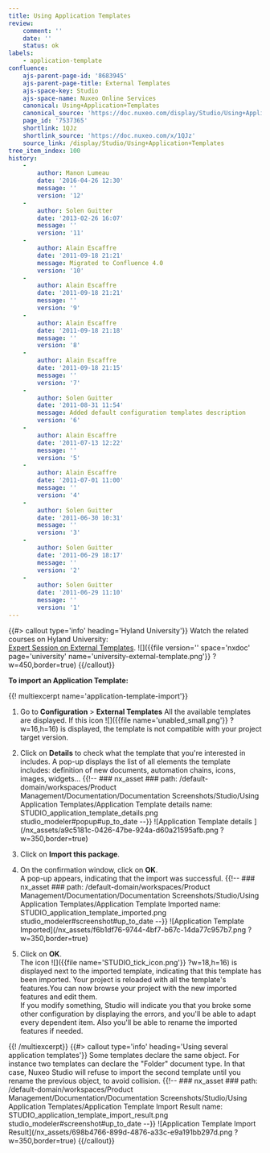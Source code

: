 ```yaml
---
title: Using Application Templates
review:
    comment: ''
    date: ''
    status: ok
labels:
    - application-template
confluence:
    ajs-parent-page-id: '8683945'
    ajs-parent-page-title: External Templates
    ajs-space-key: Studio
    ajs-space-name: Nuxeo Online Services
    canonical: Using+Application+Templates
    canonical_source: 'https://doc.nuxeo.com/display/Studio/Using+Application+Templates'
    page_id: '7537365'
    shortlink: 1QJz
    shortlink_source: 'https://doc.nuxeo.com/x/1QJz'
    source_link: /display/Studio/Using+Application+Templates
tree_item_index: 100
history:
    -
        author: Manon Lumeau
        date: '2016-04-26 12:30'
        message: ''
        version: '12'
    -
        author: Solen Guitter
        date: '2013-02-26 16:07'
        message: ''
        version: '11'
    -
        author: Alain Escaffre
        date: '2011-09-18 21:21'
        message: Migrated to Confluence 4.0
        version: '10'
    -
        author: Alain Escaffre
        date: '2011-09-18 21:21'
        message: ''
        version: '9'
    -
        author: Alain Escaffre
        date: '2011-09-18 21:18'
        message: ''
        version: '8'
    -
        author: Alain Escaffre
        date: '2011-09-18 21:15'
        message: ''
        version: '7'
    -
        author: Solen Guitter
        date: '2011-08-31 11:54'
        message: Added default configuration templates description
        version: '6'
    -
        author: Alain Escaffre
        date: '2011-07-13 12:22'
        message: ''
        version: '5'
    -
        author: Alain Escaffre
        date: '2011-07-01 11:00'
        message: ''
        version: '4'
    -
        author: Solen Guitter
        date: '2011-06-30 10:31'
        message: ''
        version: '3'
    -
        author: Solen Guitter
        date: '2011-06-29 18:17'
        message: ''
        version: '2'
    -
        author: Solen Guitter
        date: '2011-06-29 11:10'
        message: ''
        version: '1'
---
```

{{#> callout type='info' heading='Hyland University'}}
Watch the related courses on Hyland University:<br>
[Expert Session on External Templates](https://university.hyland.com/courses/e4159).
![]({{file version='' space='nxdoc' page='university' name='university-external-template.png'}} ?w=450,border=true)
{{/callout}}

**To import an Application Template:**

{{! multiexcerpt name='application-template-import'}}

1.  Go to **Configuration** > **External Templates**
    All the available templates are displayed. If this icon ![]({{file name='unabled_small.png'}} ?w=16,h=16) is displayed, the template is not compatible with your project target version.

2.  Click on **Details** to check what the template that you're interested in includes.
    A pop-up displays the list of all elements the template includes: definition of new documents, automation chains, icons, images, widgets...
    {{!--     ### nx_asset ###
    path: /default-domain/workspaces/Product Management/Documentation/Documentation Screenshots/Studio/Using Application Templates/Application Template details
    name: STUDIO_application_template_details.png
    studio_modeler#popup#up_to_date
    --}}
    ![Application Template details ](/nx_assets/a9c5181c-0426-47be-924a-d60a21595afb.png ?w=350,border=true)
3.  Click on **Import this package**.
4.  On the confirmation window, click on **OK**.<br>
    A pop-up appears, indicating that the import was successful.
    {{!--     ### nx_asset ###
    path: /default-domain/workspaces/Product Management/Documentation/Documentation Screenshots/Studio/Using Application Templates/Application Template Imported
    name: STUDIO_application_template_imported.png
    studio_modeler#screenshot#up_to_date
    --}}
    ![Application Template Imported](/nx_assets/f6b1df76-9744-4bf7-b67c-14da77c957b7.png ?w=350,border=true)
5.  Click on **OK**.<br>
    The icon ![]({{file name='STUDIO_tick_icon.png'}} ?w=18,h=16) is displayed next to the imported template, indicating that this template has been imported.
    Your project is reloaded with all the template's features.You can now browse your project with the new imported features and edit them.<br>
    If you modify something, Studio will indicate you that you broke some other configuration by displaying the errors, and you'll be able to adapt every dependent item. Also you'll be able to rename the imported features if needed.

{{! /multiexcerpt}} {{#> callout type='info' heading='Using several application templates'}}
Some templates declare the same object. For instance two templates can declare the "Folder" document type. In that case, Nuxeo Studio will refuse to import the second template until you rename the previous object, to avoid collision.
{{!--     ### nx_asset ###
    path: /default-domain/workspaces/Product Management/Documentation/Documentation Screenshots/Studio/Using Application Templates/Application Template Import Result
    name: STUDIO_application_template_import_result.png
    studio_modeler#screenshot#up_to_date
--}}
![Application Template Import Result](/nx_assets/698b4766-899d-4876-a33c-e9a191bb297d.png ?w=350,border=true)
{{/callout}}

